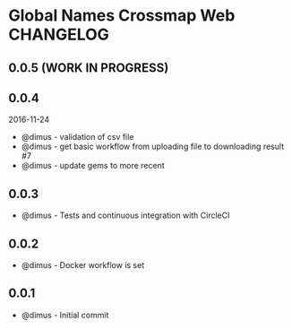 # Global Names Crossmap Web CHANGELOG

## 0.0.5 (WORK IN PROGRESS)

## 0.0.4

2016-11-24

- @dimus - validation of csv file
- @dimus - get basic workflow from uploading file to downloading result  #7
- @dimus - update gems to more recent

## 0.0.3

- @dimus - Tests and continuous integration with CircleCI

## 0.0.2

- @dimus - Docker workflow is set

## 0.0.1

- @dimus - Initial commit
